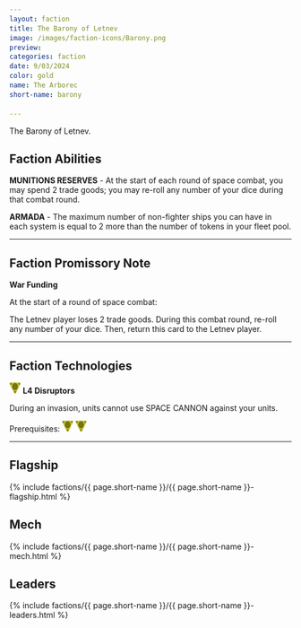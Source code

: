```yaml
---
layout: faction
title: The Barony of Letnev
image: /images/faction-icons/Barony.png
preview: 
categories: faction
date: 9/03/2024
color: gold
name: The Arborec
short-name: barony

---
```

The Barony of Letnev.
## Faction Abilities
**MUNITIONS RESERVES** - At the start of each round of space combat, you may spend 2 trade goods; you may re-roll any number of your dice during that combat round.

**ARMADA** - The maximum number of non-fighter ships you can have in each system is equal to 2 more than the number of tokens in your fleet pool.

___

## Faction Promissory Note
**War Funding** 

At the start of a round of space combat:

The Letnev player loses 2 trade goods. During this combat round, re-roll any number of your dice. Then, return this card to the Letnev player.

___

## Faction Technologies
![](/images/tech-icon/cybernetic.png) **L4 Disruptors**

During an invasion, units cannot use SPACE CANNON against your units.

Prerequisites: ![](/images/tech-icon/cybernetic.png) ![](/images/tech-icon/cybernetic.png)

___


## Flagship

 {% include factions/{{ page.short-name }}/{{ page.short-name }}-flagship.html %}

## Mech

 {% include factions/{{ page.short-name }}/{{ page.short-name }}-mech.html %}

## Leaders

 {% include factions/{{ page.short-name }}/{{ page.short-name }}-leaders.html %}